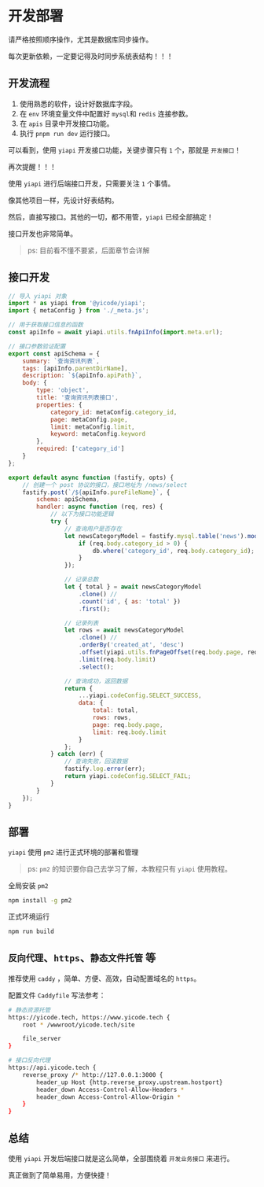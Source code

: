 # 开发部署

请严格按照顺序操作，尤其是数据库同步操作。

每次更新依赖，一定要记得及时同步系统表结构！！！

## 开发流程

1. 使用熟悉的软件，设计好数据库字段。
2. 在 `env` 环境变量文件中配置好 `mysql`和 `redis` 连接参数。
3. 在 `apis` 目录中开发接口功能。
4. 执行 `pnpm run dev` 运行接口。

可以看到，使用 `yiapi` 开发接口功能，关键步骤只有 `1` 个，那就是 `开发接口`！

再次提醒！！！

使用 `yiapi` 进行后端接口开发，只需要关注 `1` 个事情。

像其他项目一样，先设计好表结构。

然后，直接写接口。其他的一切，都不用管，`yiapi` 已经全部搞定！

接口开发也非常简单。

> ps: 目前看不懂不要紧，后面章节会详解

## 接口开发

```javascript
// 导入 yiapi 对象
import * as yiapi from '@yicode/yiapi';
import { metaConfig } from './_meta.js';

// 用于获取接口信息的函数
const apiInfo = await yiapi.utils.fnApiInfo(import.meta.url);

// 接口参数验证配置
export const apiSchema = {
    summary: `查询资讯列表`,
    tags: [apiInfo.parentDirName],
    description: `${apiInfo.apiPath}`,
    body: {
        type: 'object',
        title: '查询资讯列表接口',
        properties: {
            category_id: metaConfig.category_id,
            page: metaConfig.page,
            limit: metaConfig.limit,
            keyword: metaConfig.keyword
        },
        required: ['category_id']
    }
};

export default async function (fastify, opts) {
    // 创建一个 post 协议的接口，接口地址为 /news/select
    fastify.post(`/${apiInfo.pureFileName}`, {
        schema: apiSchema,
        handler: async function (req, res) {
            // 以下为接口功能逻辑
            try {
                // 查询用户是否存在
                let newsCategoryModel = fastify.mysql.table('news').modify(function (db) {
                    if (req.body.category_id > 0) {
                        db.where('category_id', req.body.category_id);
                    }
                });

                // 记录总数
                let { total } = await newsCategoryModel
                    .clone() //
                    .count('id', { as: 'total' })
                    .first();

                // 记录列表
                let rows = await newsCategoryModel
                    .clone() //
                    .orderBy('created_at', 'desc')
                    .offset(yiapi.utils.fnPageOffset(req.body.page, req.body.limit))
                    .limit(req.body.limit)
                    .select();

                // 查询成功，返回数据
                return {
                    ...yiapi.codeConfig.SELECT_SUCCESS,
                    data: {
                        total: total,
                        rows: rows,
                        page: req.body.page,
                        limit: req.body.limit
                    }
                };
            } catch (err) {
                // 查询失败，回滚数据
                fastify.log.error(err);
                return yiapi.codeConfig.SELECT_FAIL;
            }
        }
    });
}
```

## 部署

`yiapi` 使用 `pm2` 进行正式环境的部署和管理

> ps: `pm2` 的知识要你自己去学习了解，本教程只有 `yiapi` 使用教程。

全局安装 `pm2`

```bash
npm install -g pm2
```

正式环境运行

```bash
npm run build
```

## `反向代理`、`https`、`静态文件托管` 等

推荐使用 `caddy` ，简单、方便、高效，自动配置域名的 `https`。

配置文件 `Caddyfile` 写法参考：

```bash
# 静态资源托管
https://yicode.tech, https://www.yicode.tech {
	root * /wwwroot/yicode.tech/site

	file_server
}

# 接口反向代理
https://api.yicode.tech {
	reverse_proxy /* http://127.0.0.1:3000 {
		header_up Host {http.reverse_proxy.upstream.hostport}
		header_down Access-Control-Allow-Headers *
		header_down Access-Control-Allow-Origin *
	}
}
```

## 总结

使用 `yiapi` 开发后端接口就是这么简单，全部围绕着 `开发业务接口` 来进行。

真正做到了简单易用，方便快捷！
